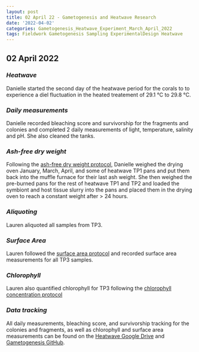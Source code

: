 ```yaml
---
layout: post
title: 02 April 22 - Gametogenesis and Heatwave Research
date: '2022-04-02'
categories: Gametogenesis_Heatwave_Experiment_March_April_2022
tags: Fieldwork Gametogenesis Sampling ExperimentalDesign Heatwave
---
```


## 02 April 2022

### *Heatwave*
Danielle started the second day of the heatwave period for the corals to to experience a diel fluctuation in the heated treatement of 29.1 °C to 29.8 °C.

### *Daily measurements*
Danielle recorded bleaching score and survivorship for the fragments and colonies  and completed 2 daily measurements of light, temperature, salinity and pH. She also cleaned the tanks.

### *Ash-free dry weight*
Following the [ash-free dry weight protocol](https://github.com/urol-e5/protocols/blob/master/2020-01-01-Ash-Free-Dry-Weight-Protocol.md), Danielle weighed the drying oven January, March, April, and some of heatwave TP1 pans and put them back into the muffle furnace for their last ash weight. She then weighed the pre-burned pans for the rest of heatwave TP1 and TP2 and loaded the symbiont and host tissue slurry into the pans and placed them in the drying oven to reach a constant weight after > 24 hours.

### *Aliquoting*
Lauren aliquoted all samples from TP3.

### *Surface Area*
Lauren followed the [surface area protocol](https://github.com/daniellembecker/Gametogenesis/blob/main/protocols/2021-02-17-Surface-Area-Protocol.md) and recorded surface area measurements for all TP3 samples.

### *Chlorophyll*
Lauren also quantified chlorophyll for TP3 following the [chlorophyll concentration protocol](https://github.com/daniellembecker/Gametogenesis/blob/main/protocols/2020-01-01-Chlorophyll-Protocol.md)

### *Data tracking*
All daily measurements, bleaching score, and survivorship tracking for the colonies and fragments, as well as chlorophyll and  surface area measurements can be found on the [Heatwave Google Drive](https://drive.google.com/drive/u/0/folders/1f0I4fi72gqcFtxoOj08j3n1DRL2GLVKw) and [Gametogenesis GitHub](https://github.com/daniellembecker/Gametogenesis).
